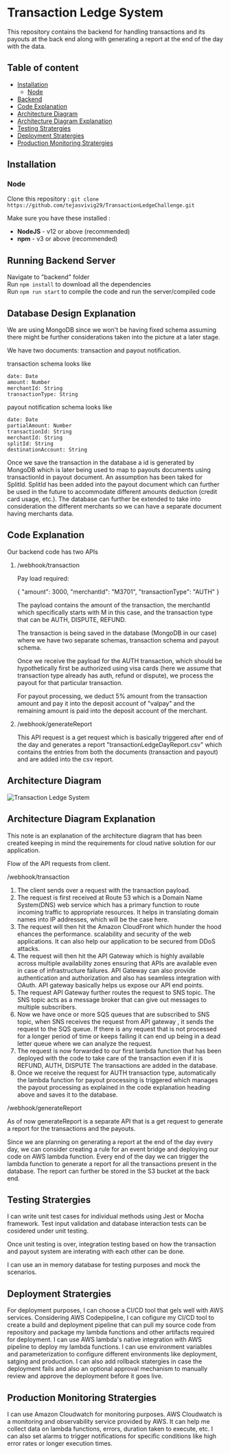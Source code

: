 # **Transaction Ledge System**
This repository contains the backend for handling transactions and its payouts at the back end along with generating a report at the end of the day with the data.






## Table of content

- [Installation](#installation)
  - [Node](#Node)
- [Backend](#running_backend)
- [Code Explanation](#code_explanation)
- [Architecture Diagram](#architecture_diagram)
- [Architecture Diagram Explanation](#architecture_diagram_Explanation)
- [Testing Stratergies](#testing_stratergies)
- [Deployment Stratergies](#deployment_stratergies)
- [Production Monitoring Stratergies](#production_monitoring_stratergies)


## Installation

### Node

Clone this repository :
`git clone https://github.com/tejasvivig29/TransactionLedgeChallenge.git`

Make sure you have these installed :

- **NodeJS** - v12 or above (recommended)
- **npm** - v3 or above (recommended)

## Running Backend Server

Navigate to "backend" folder</br>
Run `npm install` to download all the dependencies</br>
Run `npm run start` to compile the code and run the server/compiled code</br>

## Database Design Explanation

We are using MongoDB since we won't be having fixed schema assuming there might be further considerations taken into 
the picture at a later stage.

We have two documents: transaction and payout notification.

transaction schema looks like 

	date: Date		
    amount: Number
    merchantId: String
    transactionType: String
	
payout notification schema looks like 

	date: Date
    partialAmount: Number
    transactionId: String
    merchantId: String
    splitId: String
    destinationAccount: String


Once we save the transaction in the database a id is generated by MongoDB which is later being used to map to payouts documents
using transactionId in payout document. An assumption has been taked for SplitId. SplitId has been added into the payout document which can further be used in the future
to accommodate different amounts deduction (credit card usage, etc.). The database can further be extended to take into consideration
the different merchants so we can have a separate document having merchants data.

## Code Explanation

Our backend code has two APIs

1. /webhook/transaction

	Pay load required: 
	
	{
		"amount": 3000,
		"merchantId": "M3701",
		"transactionType": "AUTH" 
	}

	The payload contains the amount of the transaction, the merchantId which specifically starts with M in this case, and
	the transaction type that can be AUTH, DISPUTE, REFUND.
	
	The transaction is being saved in the database (MongoDB in our case) where we have two separate schemas, 
	transaction schema and payout schema.
	
	Once we receive the payload for the AUTH transaction, which should be hypothetically first be authorized using visa cards
	(here we assume that transaction type already has auth, refund or dispute), we process the payout for that particular transaction.
	
	For payout processing, we deduct 5% amount from the transaction amount and pay it into the deposit account of "valpay" 
	and the remaining amount is paid into the deposit account of the merchant.
	

2. /webhook/generateReport

	This API request is a get request which is basically triggered after end of the day and generates a report "transactionLedgeDayReport.csv"
	which contains the entries from both the documents (transaction and payout) and are added into the csv report.

## Architecture Diagram

![Transaction Ledge System](https://github.com/tejasvivig29/TransactionLedgeChallenge/assets/38378458/243646ba-9694-44f1-a806-df1039caadd5)

## Architecture Diagram Explanation

This note is an explanation of the architecture diagram that has been created keeping in mind the 
requirements for cloud native solution for our application.

Flow of the API requests from client.

/webhook/transaction

1. The client sends over a request with the transaction payload.
2. The request is first received at Route 53 which is a Domain Name System(DNS) web service
   which has a primary function to route incoming traffic to appropriate resources. It helps in translating 
   domain names into IP addresses, which will be the case here.
3. The request will then hit the Amazon CloudFront which hunder the hood ehances the performance. scalability and security
   of the web applications. It can also help our application to be secured from DDoS attacks.
4. The request will then hit the API Gateway which is highly available across multiple availability zones ensuring that APIs 
   are available even in case of infrastructure failures. API Gateway can also provide authentication and authorization and also has seamless
   integration with OAuth. API gateway basically helps us expose our API end points.
5. The request API Gateway further routes the request to SNS topic. The SNS topic acts as a message broker that can give out 
   messages to multiple subscribers.
6. Now we have once or more SQS queues that are subscribed to SNS topic, when SNS receives the request from API gateway , it sends the 
   request to the SQS queue. If there is any request that is not processed for a longer period of time or keeps failing it can end up being in a dead letter queue 
   where we can analyze the request.
7. The request is now forwarded to our first lambda function that has been deployed with the code to take care of the transaction even if it is REFUND, AUTH, DISPUTE
   The transactions are added in the database.
8. Once we receive the request for AUTH transaction type, automatically the lambda function for payout processing is triggered which manages the payout processing as explained
   in the code explanation heading above and saves it to the database.


/webhook/generateReport

As of now generateReport is a separate API that is a get request to generate a report for the transactions and the payouts.

Since we are planning on generating a report at the end of the day every day, we can consider creating a rule for an event bridge and deploying our code
on AWS lambda function. Every end of the day we can trigger the lambda function to generate a report for all the transactions present in the database.
The report can further be stored in the S3 bucket at the back end.

## Testing Stratergies

I can write unit test cases for individual methods using Jest or Mocha framework.
Test input validation and database interaction tests can be cosidered under unit testing.

Once unit testing is over,  integration testing based on how the transaction and payout system are interating with each other can be done.

I can use an in memory database for testing purposes and mock the scenarios.

## Deployment Stratergies

For deployment purposes, I can choose a CI/CD tool that gels well with AWS services. Considering AWS Codepipeline,
I can cofigure my CI/CD tool to create a build and deployment pipeline that can pull my source code from repository and package my
lambda functions and other artifacts required for deployment. I can use AWS lambda's native integration with AWS pipeline 
to deploy my lambda functions. I can use environment variables and parameterization to configure different environments like
deployment, satging and production. I can also add rollback statergies in case the deployment fails and also an optional approval mechanism to manually review and approve the deployment before it goes live.

## Production Monitoring Stratergies

I can use Amazon Cloudwatch for monitoring purposes. AWS Cloudwatch is a monitoring and observability service provided by AWS. It can help me collect data on lambda functions, errors, duration taken to execute, etc. I can also set alarms to trigger notifications for specific conditions like high error rates or longer execution times.
